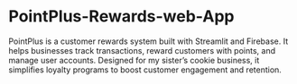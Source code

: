 # PointPlus-Rewards-web-App
PointPlus is a customer rewards system built with Streamlit and Firebase. It helps businesses track transactions, reward customers with points, and manage user accounts. Designed for my sister’s cookie business, it simplifies loyalty programs to boost customer engagement and retention.
